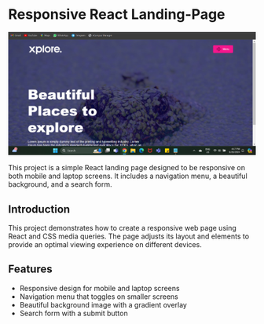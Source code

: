 # Responsive React Landing-Page

![Responsive Landing-Page](https://raw.githubusercontent.com/yuvraj050/landing-page/main/responsive.png)

This project is a simple React landing page designed to be responsive on both mobile and laptop screens. It includes a navigation menu, a beautiful background, and a search form.



## Introduction
This project demonstrates how to create a responsive web page using React and CSS media queries. The page adjusts its layout and elements to provide an optimal viewing experience on different devices.

## Features
- Responsive design for mobile and laptop screens
- Navigation menu that toggles on smaller screens
- Beautiful background image with a gradient overlay
- Search form with a submit button


